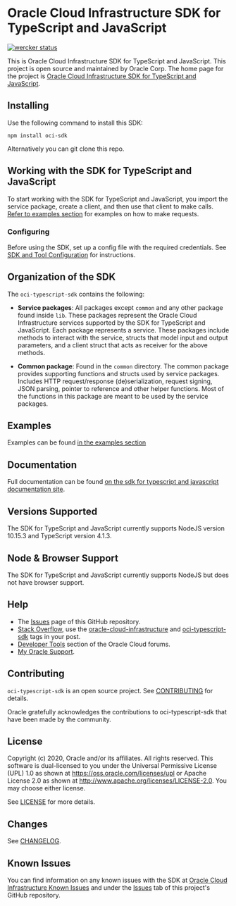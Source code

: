 # Oracle Cloud Infrastructure SDK for TypeScript and JavaScript

[![wercker status](https://app.wercker.com/status/09bc4818e7b1d70b04285331a9bdbc41/s/master "wercker status")](https://app.wercker.com/project/byKey/09bc4818e7b1d70b04285331a9bdbc41)

This is Oracle Cloud Infrastructure SDK for TypeScript and JavaScript. This project is open source and maintained by Oracle Corp.
The home page for the project is [Oracle Cloud Infrastructure SDK for TypeScript and JavaScript](https://github.com/oracle/oci-typescript-sdk/).

## Installing

Use the following command to install this SDK:

```
npm install oci-sdk
```

Alternatively you can git clone this repo.

## Working with the SDK for TypeScript and JavaScript

To start working with the SDK for TypeScript and JavaScript, you import the service package, create a client, and then use that client to make calls. [Refer to examples section](https://github.com/oracle/oci-typescript-sdk/tree/master/examples) for examples on how to make requests.

### Configuring

Before using the SDK, set up a config file with the required credentials. See [SDK and Tool Configuration](https://docs.cloud.oracle.com/Content/API/Concepts/sdkconfig.htm) for instructions.

## Organization of the SDK

The `oci-typescript-sdk` contains the following:

- **Service packages**: All packages except `common` and any other package found inside `lib`. These packages represent
  the Oracle Cloud Infrastructure services supported by the SDK for TypeScript and JavaScript. Each package represents a service.
  These packages include methods to interact with the service, structs that model
  input and output parameters, and a client struct that acts as receiver for the above methods.

- **Common package**: Found in the `common` directory. The common package provides supporting functions and structs used by service packages.
  Includes HTTP request/response (de)serialization, request signing, JSON parsing, pointer to reference and other helper functions. Most of the functions
  in this package are meant to be used by the service packages.

## Examples

Examples can be found [in the examples section](https://github.com/oracle/oci-typescript-sdk/tree/master/examples)

## Documentation

Full documentation can be found [on the sdk for typescript and javascript documentation site](https://docs.cloud.oracle.com/en-us/iaas/Content/API/SDKDocs/typescriptsdk.htm).

## Versions Supported

The SDK for TypeScript and JavaScript currently supports NodeJS version 10.15.3 and TypeScript version 4.1.3.

## Node & Browser Support

The SDK for TypeScript and JavaScript currently supports NodeJS but does not have browser support.

## Help

- The [Issues](https://github.com/oracle/oci-typescript-sdk/issues) page of this GitHub repository.
- [Stack Overflow](https://stackoverflow.com/), use the [oracle-cloud-infrastructure](https://stackoverflow.com/questions/tagged/oracle-cloud-infrastructure) and [oci-typescript-sdk](https://stackoverflow.com/questions/tagged/oci-typescript-sdk) tags in your post.
- [Developer Tools](https://community.oracle.com/community/cloud_computing/bare-metal/content?filterID=contentstatus%5Bpublished%5D~category%5Bdeveloper-tools%5D&filterID=contentstatus%5Bpublished%5D~objecttype~objecttype%5Bthread%5D) section of the Oracle Cloud forums.
- [My Oracle Support](https://support.oracle.com).

## Contributing

`oci-typescript-sdk` is an open source project. See [CONTRIBUTING](https://github.com/oracle/oci-typescript-sdk/tree/master/CONTRIBUTING.md) for details.

Oracle gratefully acknowledges the contributions to oci-typescript-sdk that have been made by the community.

## License

Copyright (c) 2020, Oracle and/or its affiliates. All rights reserved.
This software is dual-licensed to you under the Universal Permissive License (UPL) 1.0 as shown at https://oss.oracle.com/licenses/upl
or Apache License 2.0 as shown at http://www.apache.org/licenses/LICENSE-2.0. You may choose either license.

See [LICENSE](https://github.com/oracle/oci-typescript-sdk/tree/master/LICENSE.txt) for more details.

## Changes

See [CHANGELOG](https://github.com/oracle/oci-typescript-sdk/tree/master/CHANGELOG.md).

## Known Issues

You can find information on any known issues with the SDK at [Oracle Cloud Infrastructure Known Issues](https://docs.cloud.oracle.com/en-us/iaas/Content/knownissues.htm) and under the [Issues](https://github.com/oracle/oci-typescript-sdk/issues) tab of this project's GitHub repository.
